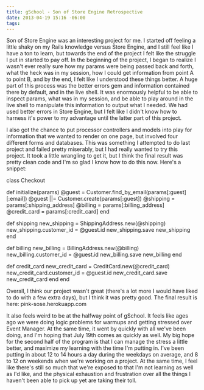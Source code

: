 ```yaml
---
title: gSchool - Son of Store Engine Retrospective
date: 2013-04-19 15:16 -06:00
tags:
---
```


Son of Store Engine was an interesting project for me.  I started off feeling a little shaky on my Rails knowledge versus Store Engine, and I still feel like I have a ton to learn, but towards the end of the project I felt like the struggle I put in started to pay off.  In the beginning of the project, I began to realize I wasn't ever really sure how my params were being passed back and forth, what the heck was in my session, how I could get information from point A to point B, and by the end, I felt like I understood these things better.  A huge part of this process was the better errors gem and information contained there by default, and in the live shell.  It was enormously helpful to be able to inspect params, what was in my session, and be able to play around in the live shell to manipulate this information to output what I needed.  We had used better errors in Store Engine, but I felt like I didn't know how to harness it's power to my advantage until the latter part of this project.

I also got the chance to put processor controllers and models into play for information that we wanted to render on one page, but involved four different forms and databases.  This was something I attempted to do last project and failed pretty miserably, but I had really wanted to try this project.  It took a little wrangling to get it, but I think the final result was pretty clean code and I'm so glad I know how to do this now.  Here's a snippet:


class Checkout

  def initialize(params)
    @guest = Customer.find_by_email(params[:guest][:email])
    @guest ||= Customer.create(params[:guest])
    @shipping = params[:shipping_address]
    @billing = params[:billing_address]
    @credit_card = params[:credit_card]
  end

  def shipping
    new_shipping = ShippingAddress.new(@shipping)
    new_shipping.customer_id = @guest.id
    new_shipping.save
    new_shipping
  end

  def billing
    new_billing = BillingAddress.new(@billing)
    new_billing.customer_id = @guest.id
    new_billing.save
    new_billing
  end

  def credit_card
    new_credit_card = CreditCard.new(@credit_card)
    new_credit_card.customer_id = @guest.id
    new_credit_card.save
    new_credit_card
  end
end


Overall, I think our project wasn't great (there's a lot more I would have liked to do with a few extra days), but I think it was pretty good.  The final result is here: pink-sose.herokuapp.com

It also feels weird to be at the halfway point of gSchool.  It feels like ages ago we were doing logic problems for warmups and getting stressed over Event Manager.  At the same time, it went by quickly with all we've been doing, and I'm hoping that July 19th comes as quickly as well.  My big hope for the second half of the program is that I can manage the stress a little better, and maximize my learning with the time I'm putting in.  I've been putting in about 12 to 14 hours a day during the weekdays on average, and 8 to 12 on weekends when we're working on a project.  At the same time, I feel like there's still so much that we're exposed to that I'm not learning as well as I'd like, and the physical exhaustion and frustration over all the things I haven't been able to pick up yet are taking their toll.